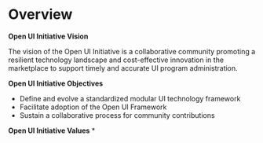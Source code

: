 # Overview

**Open UI Initiative Vision**

The vision of the Open UI Initiative is a collaborative community promoting a resilient technology landscape and cost-effective innovation in the marketplace to support timely and accurate UI program administration.

**Open UI Initiative Objectives**
* Define and evolve a standardized modular UI technology framework ​
* Facilitate adoption of the Open UI Framework ​
* Sustain a collaborative process for community contributions 

**Open UI Initiative Values**
*
